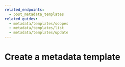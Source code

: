 ```yaml
---
related_endpoints:
  - post_metadata_templates
related_guides:
  - metadata/templates/scopes
  - metadata/templates/list
  - metadata/templates/update
---
```


# Create a metadata template
